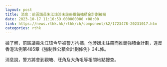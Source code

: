 ```yaml
---
layout: post
title: 消息：前區議員朱江瑋涉未註冊推銷強積金計劃被捕
date: 2023-10-17 11:16:59.000000000 +08:00
link: https://news.rthk.hk/rthk/ch/component/k2/1723478-20231017.htm
categories: rthk
---
```


據了解，前區議員朱江瑋今早被警方拘捕，他涉嫌未註冊而推銷強積金計劃，違反香港法例第485章《強制性公積金計劃條例》34L條。

消息說，警方將會到觀塘、旺角及大角咀等相關地點搜查。
